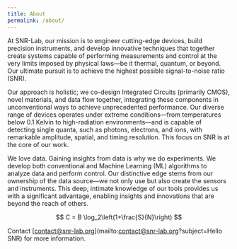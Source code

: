 ```yaml
---
title: About
permalink: /about/
---
```


At SNR-Lab, our mission is to engineer cutting-edge devices, build precision instruments, and develop innovative techniques that together create systems capable of performing measurements and control at the very limits imposed by physical laws—be it thermal, quantum, or beyond.  Our ultimate pursuit is to achieve the highest possible signal-to-noise ratio (SNR).

Our approach is holistic; we co-design Integrated Circuits (primarily CMOS), novel materials, and data flow together, integrating these components in unconventional ways to achieve unprecedented performance.  Our diverse range of devices operates under extreme conditions—from temperatures below 0.1 Kelvin to high-radiation environments—and is capable of detecting single quanta, such as photons, electrons, and ions, with remarkable amplitude, spatial, and timing resolution. This focus on SNR is at the core of our work.

We love data.  Gaining insights from data is why we do experiments.  We develop both conventional and Machine Learning (ML) algorithms to analyze data and perform control.  Our distinctive edge stems from our ownership of the data source—we not only use but also create the sensors and instruments.  This deep, intimate knowledge of our tools provides us with a significant advantage, enabling insights and innovations that are beyond the reach of others.

$$ C = B \log_2\left(1+\frac{S}{N}\right) $$

Contact [contact@snr-lab.org](mailto:contact@snr-lab.org?subject=Hello SNR) for more information.
